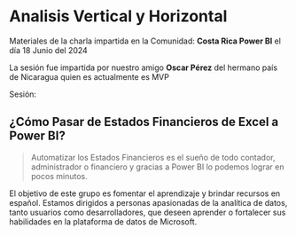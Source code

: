 # Analisis Vertical y Horizontal
Materiales de la charla impartida en la Comunidad: **Costa Rica Power BI** el día 18 Junio del 2024

La sesión fue impartida por nuestro amigo **Oscar Pérez** del hermano país de Nicaragua quien es actualmente es MVP


Sesión:  
## ¿Cómo Pasar de Estados Financieros de Excel a Power BI?
>Automatizar los Estados Financieros es el sueño de todo contador, administrador o financiero y gracias a Power BI lo podemos lograr en pocos minutos. 


El objetivo de este grupo es fomentar el aprendizaje y brindar recursos en español.
Estamos dirigidos a personas apasionadas de la analítica de datos, tanto usuarios como desarrolladores, que deseen aprender o fortalecer sus habilidades en la plataforma de datos de Microsoft.

